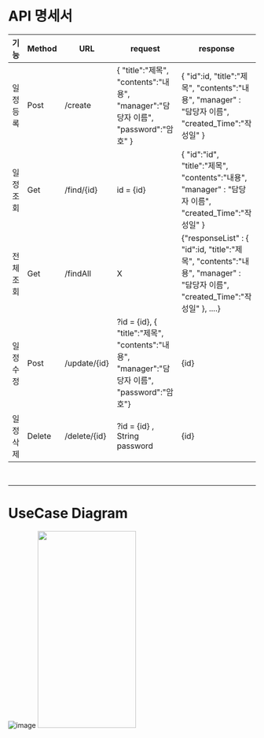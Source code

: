 # API 명세서
|기능|Method|URL|request|response|
|---|---|---|---|---|
|일정 등록|Post|/create|{ "title":"제목", "contents":"내용", "manager":"담당자 이름", "password":"암호" }|{ "id":id, "title":"제목", "contents":"내용", "manager" : "담당자 이름", "created_Time":"작성일" }|
|일정 조회|Get|/find/{id}|id = {id}|{ "id":"id", "title":"제목", "contents":"내용", "manager" : "담당자 이름", "created_Time":"작성일" }|
|전체 조회|Get|/findAll|X|{"responseList" : { "id":id, "title":"제목", "contents":"내용", "manager" : "담당자 이름", "created_Time":"작성일" }, ....}|
|일정 수정|Post|/update/{id}|?id = {id}, { "title":"제목", "contents":"내용", "manager":"담당자 이름", "password":"암호"}|{id}|
|일정 삭제|Delete|/delete/{id}|?id = {id} , String password|{id}|
</br>

---
# UseCase Diagram
![image](https://github.com/Cthj1234/schedule-First/assets/114575847/7013cef2-2971-4561-a2a6-1aabb8442731)
<img src="(https://github.com/Cthj1234/schedule-First/assets/114575847/7013cef2-2971-4561-a2a6-1aabb8442731)." width="200" height="400"/>

